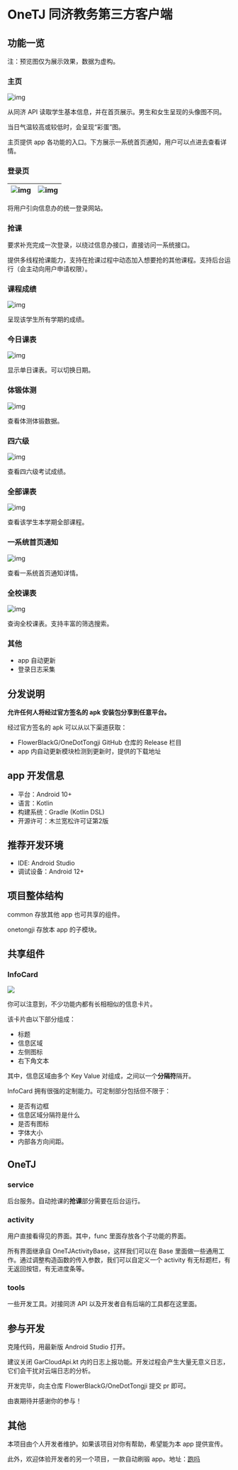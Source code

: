 # OneTJ 同济教务第三方客户端

## 功能一览

注：预览图仅为展示效果，数据为虚构。

### 主页

![img](./readme-assets/screenshots-r53/home.jpg)

从同济 API 读取学生基本信息，并在首页展示。男生和女生呈现的头像图不同。

当日气温较高或较低时，会呈现“彩蛋”图。

主页提供 app 各功能的入口。下方展示一系统首页通知，用户可以点进去查看详情。

### 登录页

| ![img](./readme-assets/screenshots-r53/login-page.jpg) | ![img](./readme-assets/screenshots-r53/tj-unilogin.jpg) |
| ---------------------------------------------------- | ----------------------------------------------------- |

将用户引向信息办的统一登录网站。

### 抢课

要求补充完成一次登录，以绕过信息办接口，直接访问一系统接口。

提供多线程抢课能力，支持在抢课过程中动态加入想要抢的其他课程。支持后台运行（会主动向用户申请权限）。

### 课程成绩

![img](./readme-assets/screenshots-r53/grade.jpg)

呈现该学生所有学期的成绩。

### 今日课表

![img](./readme-assets/screenshots-r53/single-day-curri.jpg)

显示单日课表。可以切换日期。

### 体锻体测

![img](./readme-assets/screenshots-r53/pe.jpg)

查看体测体锻数据。

### 四六级

![img](./readme-assets/screenshots-r53/cet.jpg)

查看四六级考试成绩。

### 全部课表

![img](./readme-assets/screenshots-r53/all-curri.jpg)

查看该学生本学期全部课程。

### 一系统首页通知

![img](./readme-assets/screenshots-r53/message.jpg)

查看一系统首页通知详情。

### 全校课表

![img](./readme-assets/screenshots-r53/all-cour.jpg)

查询全校课表。支持丰富的筛选搜索。

### 其他

* app 自动更新
* 登录日志采集

## 分发说明

**允许任何人将经过官方签名的 apk 安装包分享到任意平台。**

经过官方签名的 apk 可以从以下渠道获取：

* FlowerBlackG/OneDotTongji GitHub 仓库的 Release 栏目
* app 内自动更新模块检测到更新时，提供的下载地址

## app 开发信息

* 平台：Android 10+
* 语言：Kotlin
* 构建系统：Gradle (Kotlin DSL)
* 开源许可：木兰宽松许可证第2版

## 推荐开发环境

* IDE: Android Studio
* 调试设备：Android 12+

## 项目整体结构

common 存放其他 app 也可共享的组件。

onetongji 存放本 app 的子模块。

## 共享组件

### InfoCard

![](./readme-assets/screenshots-r53/common-infocard.jpg)

你可以注意到，不少功能内都有长相相似的信息卡片。

该卡片由以下部分组成：

* 标题
* 信息区域
* 左侧图标
* 右下角文本

其中，信息区域由多个 Key Value 对组成，之间以一个**分隔符**隔开。

InfoCard 拥有很强的定制能力。可定制部分包括但不限于：

* 是否有边框
* 信息区域分隔符是什么
* 是否有图标
* 字体大小
* 内部各方向间距。

## OneTJ

### service

后台服务。自动抢课的**抢课**部分需要在后台运行。

### activity

用户直接看得见的界面。其中，func 里面存放各个子功能的界面。

所有界面继承自 OneTJActivityBase，这样我们可以在 Base 里面做一些通用工作。通过调整构造函数的传入参数，我们可以自定义一个 activity 有无标题栏，有无返回按钮，有无进度条等。

### tools

一些开发工具。对接同济 API 以及开发者自有后端的工具都在这里面。

## 参与开发

克隆代码，用最新版 Android Studio 打开。

建议关闭 GarCloudApi.kt 内的日志上报功能。开发过程会产生大量无意义日志，它们会干扰对云端日志的分析。

开发完毕，向主仓库 FlowerBlackG/OneDotTongji 提交 pr 即可。

由衷期待并感谢你的参与！

## 其他

本项目由个人开发者维护。如果该项目对你有帮助，希望能为本 app 提供宣传。

此外，欢迎体验开发者的另一个项目，一款自动刷锻 app。地址：[跑吗](https://github.com/FlowerBlackG/FakeRun)
